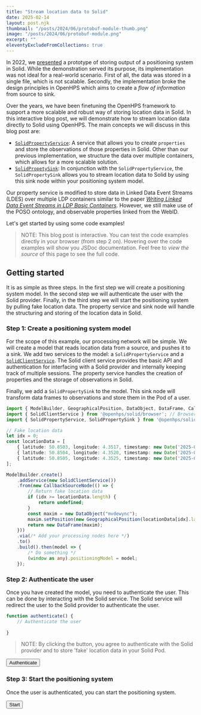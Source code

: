 ```yaml
---
title: "Stream location data to Solid"
date: 2025-02-14
layout: post.njk
thumbnail: "/posts/2024/06/protobuf-module-thumb.png"
image: "/posts/2024/06/protobuf-module.png"
excerpt: ""
eleventyExcludeFromCollections: true
---
```

In 2022, we [presented](/posts/2022/ipin2022/) a prototype of storing output of a positioning system in Solid. While the demonstration served its purpose, its implementation was not ideal for a real-world scenario. First of all, the data was stored in a single file, which is not scalable. Secondly, the implementation broke the design principles in OpenHPS which aims to create a *flow of information* from source to sink. 

Over the years, we have been finetuning the OpenHPS framework to support a more scalable and robust way of storing location data in Solid. In this interactive blog post, we will demonstrate how to stream location data directly to Solid using OpenHPS. The main concepts we will discuss in this blog post are:
- [`SolidPropertyService`](https://openhps.org/docs/solid/classes/solidpropertyservice): A service that allows you to create `properties` and store the observations of those properties in Solid. Other than our previous implementation, we structure the data over multiple containers, which allows for a more scalable solution. 
- [`SolidPropetySink`](https://openhps.org/docs/solid/classes/solidpropertysink): In conjunction with the `SolidPropertyService`, the `SolidPropertySink` allows you to stream location data to Solid by using this sink node within your positioning system model.

Our property service is modified to store data in Linked Data Event Streams (LDES) over multiple LDP containers similar to the paper [*Writing Linked Data Event Streams in LDP Basic Containers*](https://woutslabbinck.github.io/LDESinLDP/). However, we still make use of the POSO ontology, and observable properties linked from the WebID.

Let's get started by using some code examples!

> NOTE: This blog post is interactive. You can test the code examples directly in your browser (from step 2 on). Hovering over the code examples will show you JSDoc documentation. Feel free to *view the source* of this page to see the full code.

## Getting started
It is as simple as three steps. In the first step we will create a positioning system model. In the second step we will authenticate the user with the Solid provider. Finally, in the third step we will start the positioning system by pulling fake location data. The property service and sink node will handle the structuring and storing of the location data in Solid.

### Step 1: Create a positioning system model
For the scope of this example, our processing network will be simple. We will create a model that reads location data from a source, and pushes it to a sink. We add two services to the model: a `SolidPropertyService` and a [`SolidClientService`](https://openhps.org/docs/solid/classes/solidclientservice). The Solid client service provides the basic API and authentication for interfacing with a Solid provider and internally keeping track of multiple sessions. The property service handles the creation of properties and the storage of observations in Solid.

Finally, we add a `SolidPropertySink` to the model. This sink node will transform data frames to observations and store them in the Pod of a user.

<!-- Step 1 -->
<script type="module">
import { ModelBuilder, GeographicalPosition, DataObject, DataFrame, CallbackSourceNode } from '/scripts/vendor/openhps/openhps-core.es.min.js';
import { SolidPropertyService, SolidClientService } from '/scripts/vendor/openhps/openhps-solid.es.min.js';

// Fake location data
let idx = 0;
const locationData = [
    { latitude: 50.8503, longitude: 4.3517, timestamp: new Date('2025-02-14T10:00:00Z') },
    { latitude: 50.8504, longitude: 4.3520, timestamp: new Date('2025-02-14T10:05:00Z') },
    { latitude: 50.8505, longitude: 4.3525, timestamp: new Date('2025-02-14T10:10:00Z') }
];

ModelBuilder.create()
    .addService(new SolidClientService())
    .from(new CallbackSourceNode(() => {
        // Return fake location data
        if (idx >= locationData.length) {
            return undefined;
        }
        const maxim = new DataObject("mvdewync");
        maxim.setPosition(new GeographicalPosition(locationData[idx].latitude, locationData[idx].longitude));
        return new DataFrame(maxim);
    }))
    .via(/* Add your processing nodes here */)
    .to()
    .build().then(model => {
        /* Do something */
        window.positioningModel = model;
    });
</script>

```ts twoslash
import { ModelBuilder, GeographicalPosition, DataObject, DataFrame, CallbackSourceNode } from '@openhps/core';
import { SolidClientService } from '@openhps/solid/browser'; // Browser specific
import { SolidPropertyService, SolidPropertySink } from '@openhps/solid';

// Fake location data
let idx = 0;
const locationData = [
    { latitude: 50.8503, longitude: 4.3517, timestamp: new Date('2025-02-14T10:00:00Z') },
    { latitude: 50.8504, longitude: 4.3520, timestamp: new Date('2025-02-14T10:05:00Z') },
    { latitude: 50.8505, longitude: 4.3525, timestamp: new Date('2025-02-14T10:10:00Z') }
];

ModelBuilder.create()
    .addService(new SolidClientService())
    .from(new CallbackSourceNode(() => {
        // Return fake location data
        if (idx >= locationData.length) {
            return undefined;
        }
        const maxim = new DataObject("mvdewync");
        maxim.setPosition(new GeographicalPosition(locationData[idx].latitude, locationData[idx].longitude));
        return new DataFrame(maxim);
    }))
    .via(/* Add your processing nodes here */)
    .to()
    .build().then(model => {
        /* Do something */
        (window as any).positioningModel = model;
    });
```

### Step 2: Authenticate the user
Once you have created the model, you need to authenticate the user. This can be done by interacting with the Solid service. The Solid service will redirect the user to the Solid provider to authenticate the user.


```ts twoslash
function authenticate() {
    // Authenticate the user
    
}
```

> NOTE: By clicking the button, you agree to authenticate with the Solid provider and to store 'fake' location data in your Solid Pod.

<button class="btn" onclick="authenticate()">Authenticate</button>

### Step 3: Start the positioning system
Once the user is authenticated, you can start the positioning system.

<button class="btn" onclick="start()">Start</button>